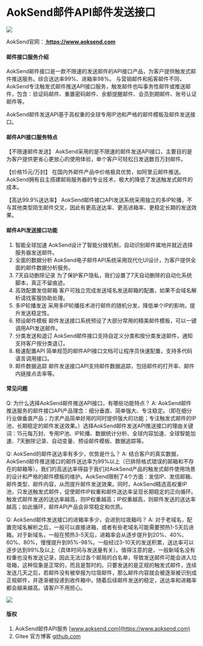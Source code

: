 # AokSend邮件API邮件发送接口

[<img src="https://gitee.com/aoksend/AokSend/raw/master/pic/a.png">](https://www.aoksend.com)

AokSend官网：[ **https://www.aoksend.com** ](https://www.aoksend.com)

#### 邮件接口服务介绍
AokSend邮件接口是一款不限速的发送邮件的API接口产品，为客户提供触发式邮件推送服务。综合送达率99%、进箱率98%。
与营销邮件和拓客邮件不同，AokSend专注触发式邮件推送API接口服务，触发邮件也叫事务性邮件或推送邮件，包含：验证码邮件、重置密码邮件、余额提醒邮件、会员到期邮件、账号认证邮件等。

AokSend邮件发送API基于高权重的全球专用IP池和严格的邮件模板及邮件发送接口。


#### 邮件API接口服务特点
【不限速邮件发送】
AokSend采用的是不限速的邮件发送API接口，主要目的是为客户提供更省心更放心的使用体验，单个客户可轻松日发送数百万封邮件。

【价格15元/万封】
在国内外邮件产品中价格极具优势，如阿里云邮件推送。AokSend拥有自主搭建邮局服务器的专业技术，极大的降低了发送触发式邮件的成本。

【高达99.9%送达率】
AokSend邮件接口API发送系统采用独立的多IP轮播，不与其他类型陌生邮件交叉，因此有更高送达率、更高进箱率、更稳定长期的发送效果。


#### 邮件API发送接口功能

1.  智能全球加速
AokSend设计了智能分拨机制，自动识别邮件属地并就近选择服务器发送邮件。
2.  全面的数据分析
AokSend电子邮件API系统采用现代化UI设计，为客户提供全面的邮件数据分析服务。
3.  7天自动删除记录
为了保护客户隐私，我们设置了7天自动删除的自动化系统脚本，真正不留痕迹。
4.  高效配置发信邮箱
客户可独立完成发送域名发送邮箱的配置，如果不会域名解析请找客服协助处理。
5.  多IP轮播发送
采用多IP轮播技术进行邮件的随机分发，降低单个IP的影响，提升发送稳定性。
6.  预设邮件模板
邮件发送接口系统预设了大部分常用的精美邮件模板，可以一键调用API发送邮件。
7.  分类发送和退订
AokSend邮件接口支持自定义分类和按分类发送邮件，通知支持客户按分类退订。
8.  极速配置API
简单规范的邮件API接口文档可让程序员快速配置，支持多代码语言调用接口。
9.  邮件数据追踪
邮件发送接口API支持邮件数据追踪，包括邮件的打开率、邮件内链接点击率等。


#### 常见问题
Q: 为什么选择AokSend邮件推送API接口，有哪些功能特点？
A: AokSend邮件推送服务的邮件接口API产品理念：细分垂直、简单强大、专注稳定。（即在细分行业做垂直产品；力求产品简单好用的同时提供强大的功能；专注触发式邮件的IP池，长期稳定的邮件发送效果。）选择AokSend邮件发送API推送接口的理由关键词：15元每万封、专用IP池、IP轮播、数据统计分析、全球内容加速、全球智能加速、7天删除记录、自动变量、预设邮件模板、数据追踪等。

Q: AokSend的邮件送达率有多少，优势是什么？
A: 结合客户的真实数据，AokSend邮件推送接口的邮件送达率为99%以上（已排除格式错误的邮箱和不存在的邮箱等）。我们的高送达率得益于我们对AokSend产品的触发式邮件使用场景的设计和严格的邮件模板的维护。AokSend限制了4个方面：发信IP、发信邮箱、邮件类型、邮件内容，从而提升邮件发送效果。同时，AokSend精选高权重IP池，只发送触发式邮件，促使邮件IP权重和邮件送达率呈现长期稳定的正向循环。触发式邮件发送的送达率越高，则IP权重越高；IP权重越高，则邮件发送的送达率越高；如此循环，邮件API产品会非常稳定和优质。

Q: AokSend邮件发送接口的进箱率多少，会进到垃圾箱吗？
A: 对于老域名，配置完域名解析之后，一般可以直接进箱，或者有些老域名可能需要预热1-5天后进箱。对于新域名，一般在预热3-5天后，进箱率会从逐步提升到20%、40%、60%、80%，慢慢提升到95%-98%。一般经过3-10天的发送积累，送达率可以逐步达到99%及以上（具体时间与发送量有关）。值得注意的是，一般新域名没有权重也没有发送记录，因此无法过各个邮局的白名单，导致发送邮件可能会进入垃圾箱，这种现象是正常的，而且是暂时的。只要发送的是正规的触发式邮件，连续发送几天之后，若邮件没有被举报为垃圾邮件，那么邮件内容就会被逐渐被识别成正规邮件，并逐渐被投递到收件箱中。随着后续邮件发送的稳定，送达率和进箱率都会越来越高。请客户不用担心。


[<img src="https://gitee.com/aoksend/AokSend/raw/master/pic/aa.jpg">](https://www.aoksend.com)

#### 版权

1.  AokSend邮件API服务 [www.aoksend.com](https://www.aoksend.com)
2.  Gitee 官方博客 [github.com](https://github.com)
